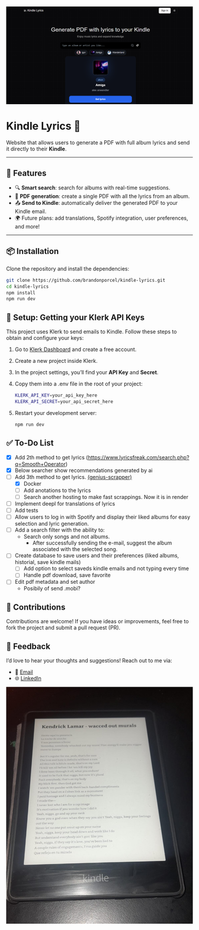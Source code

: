 ![Kindle Lyrics Cover](public/og.png)

# Kindle Lyrics 🎵

Website that allows users to generate a PDF with full album lyrics and send it directly to their **Kindle**.

---

## 🚀 Features

- 🔍 **Smart search**: search for albums with real-time suggestions.
- 📑 **PDF generation**: create a single PDF with all the lyrics from an album.
- 📤 **Send to Kindle**: automatically deliver the generated PDF to your Kindle email.
- 🌍 Future plans: add translations, Spotify integration, user preferences, and more!

---

## 📦 Installation

Clone the repository and install the dependencies:

```bash
git clone https://github.com/brandonporcel/kindle-lyrics.git
cd kindle-lyrics
npm install
npm run dev
```

## 🔑 Setup: Getting your Klerk API Keys

This project uses Klerk to send emails to Kindle.
Follow these steps to obtain and configure your keys:

1. Go to [Klerk Dashboard](https://dashboard.clerk.com/) and create a free account.
2. Create a new project inside Klerk.
3. In the project settings, you’ll find your **API Key** and **Secret**.
4. Copy them into a .env file in the root of your project:

   ```bash
   KLERK_API_KEY=your_api_key_here
   KLERK_API_SECRET=your_api_secret_here
   ```

5. Restart your development server:
   ```bash
   npm run dev
   ```

## ✅ To-Do List

- [x] Add 2th method to get lyrics (https://www.lyricsfreak.com/search.php?q=Smooth+Operator)
- [x] Below searcher show recommendations generated by ai
- [ ] Add 3th method to get lyrics. [(genius-scrapper)](https://github.com/brandonporcel/genius-scrapper)
  - [x] Docker
  - [ ] Add anotations to the lyrics
  - [ ] Search another hosting to make fast scrappings. Now it is in render
- [ ] Implement deepl for translations of lyrics
- [ ] Add tests
- [ ] Allow users to log in with Spotify and display their liked albums for easy selection and lyric generation.
- [ ] Add a search filter with the ability to:
  - Search only songs and not albums.
    - After successfully sending the e-mail, suggest the album associated with the selected song.
- [ ] Create database to save users and their preferences (liked albums, historial, save kindle mails)
  - [ ] Add option to select saveds kindle emails and not typing every time
  - [ ] Handle pdf download, save favorite
- [ ] Edit pdf metadata and set author
  - Posibily of send .mobi?

## 🤝 Contributions

Contributions are welcome!
If you have ideas or improvements, feel free to fork the project and submit a pull request (PR).

## 💬 Feedback

I’d love to hear your thoughts and suggestions!
Reach out to me via:

- 📧 [Email](mailto:brandon7.7porcel@gmail.com)
- 🌐 [LinkedIn](https://linkedin.com/in/brandonporcel)

![Kindle Lyrics Preview](public/preview.jpg)
